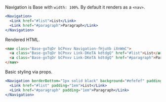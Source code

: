 <!-- Description -->

Navigation is Base with `width: 100%`.
By default it renders as a `<nav>`.

<!-- Minimal JSX to showcase component -->

```jsx
<Navigation>
  <Link href="#list">List</Link>
  <Link href="#paragraph">Paragraph</Link>
</Navigation>
```

Rendered HTML.

```html
<nav class="Base-gxTqDr bCPnxv Navigation-fHjuVb iXnWmC">
  <a class="Base-gxTqDr bCPnxv Link-DKeTA kdtdgQ" href="#list">List</a>
  <a class="Base-gxTqDr bCPnxv Link-DKeTA kdtdgQ" href="#paragraph">Paragraph</a>
</nav>
```

<!-- Cool styling example -->

Basic styling via props.

```jsx
<Navigation borderBottom="1px solid black" background="#efefef" padding="1em" textAlign="center">
  <Link href="#list" padding="1em">List</Link>
  <Link href="#paragraph" padding="1em">Paragraph</Link>
</Navigation>
```

